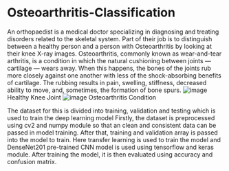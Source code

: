# Osteoarthritis-Classification
An orthopaedist is a medical doctor specializing in diagnosing and treating disorders related to the skeletal system. Part of their job is to distinguish between a healthy person and a person with Osteoarthritis by looking at their knee X-ray images.
Osteoarthritis, commonly known as wear-and-tear arthritis, is a condition in which the natural cushioning between joints — cartilage — wears away. When this happens, the bones of the joints rub more closely against one another with less of the shock-absorbing benefits of cartilage. The rubbing results in pain, swelling, stiffness, decreased ability to move, and, sometimes, the formation of bone spurs.
![image](https://user-images.githubusercontent.com/92297330/179763762-219a0bde-dcb6-4570-b82c-7221eeac4e0b.png)
Healthy Knee Joint
![image](https://user-images.githubusercontent.com/92297330/179763801-559e5e07-2f30-4941-a1ae-4b033c7e5cec.png)
Osteoarthritis Condition


The dataset for this is divided into training, validation and testing which is used to train the deep learning model
Firstly, the dataset is preprocessed using cv2 and numpy module so that an clean and consistent data can be passed in model training.
After that, training and validation array is passed into the model to train. Here transfer learning is used to train the model and DenseNet201 pre-trained CNN model is used using tensorflow and keras module.
After training the model, it is then evaluated using accuracy and confusion matrix.
